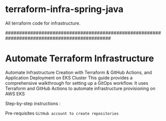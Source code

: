 # terraform-infra-spring-java
All terraform code for infrastructure.

##############################################################################################

# Automate Terraform Infrastructure 
Automate Infrastructure Creation with Terraform & GitHub Actions, and Application Deployment on EKS Cluster This guide provides a comprehensive walkthrough for setting up a GitOps workflow. It uses Terraform and GitHub Actions to automate infrastructure provisioning on AWS EKS

Step-by-step instructions :

Pre-requisites
```GitHub account to create repositories```
